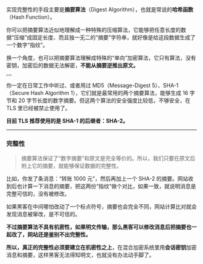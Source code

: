 实现完整性的手段主要是**摘要算法**（Digest Algorithm），也就是常说的**哈希函数**（Hash Function）。

你可以把摘要算法近似地理解成一种特殊的压缩算法，它能够把任意长度的数据“压缩”成固定长度、而且独一无二的“摘要”字符串，就好像是给这段数据生成了一个数字“指纹”。

换一个角度，也可以把摘要算法理解成特殊的“单向”加密算法，它只有算法，没有密钥，加密后的数据无法解密，**不能从摘要逆推出原文。**

<img src="https://static001.geekbang.org/resource/image/28/d8/2865d2c77466efb7a480833bcb27f9d8.png?wh=1417*1382" alt="img" style="zoom:33%;" />

你一定在日常工作中听过、或者用过 MD5（Message-Digest 5）、SHA-1（Secure Hash Algorithm 1），它们就是最常用的两个摘要算法，能够生成 16 字节和 20 字节长度的数字摘要。但这两个算法的安全强度比较低，不够安全，在 TLS 里已经被禁止使用了。

**目前 TLS 推荐使用的是 SHA-1 的后继者：SHA-2。**

-------

### 完整性

> 摘要算法保证了“数字摘要”和原文是完全等价的。所以，我们只要在原文后附上它的摘要，就能够保证数据的完整性。



比如，你发了条消息：“转账 1000 元”，然后再加上一个 SHA-2 的摘要。网站收到后也计算一下消息的摘要，把这两份“指纹”做个对比，如果一致，就说明消息是完整可信的，没有被修改。

如果黑客在中间哪怕改动了一个标点符号，摘要也会完全不同，网站计算比对就会发现消息被窜改，是不可信的。

**不过摘要算法不具有机密性，如果明文传输，那么黑客可以修改消息后把摘要也一起改了，网站还是鉴别不出完整性。**

**所以，真正的完整性必须要建立在机密性之上**，在混合加密系统里用**会话密钥**加密消息和摘要，这样黑客无法得知明文，也就没有办法动手脚了。













